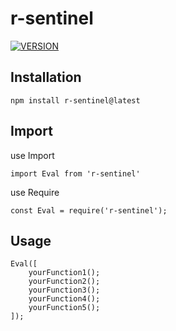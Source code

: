 <!-- # note
> Not Yet Deployed -->
<!-- A method used to measure the speed of each specified function, allowing developers to identify which function is running slowly -->
# r-sentinel
<a href="https://github.com/shuashuaa/r-sentinel"><img src="https://img.shields.io/npm/v/r-sentinel?style=flat-square&logo=npm&color=486A47" alt="VERSION"></a>

## Installation
```
npm install r-sentinel@latest
```

## Import
use Import
```
import Eval from 'r-sentinel'
```
use Require
```
const Eval = require('r-sentinel');
```
## Usage
```
Eval([
    yourFunction1();
    yourFunction2();
    yourFunction3();
    yourFunction4();
    yourFunction5();
]);
```